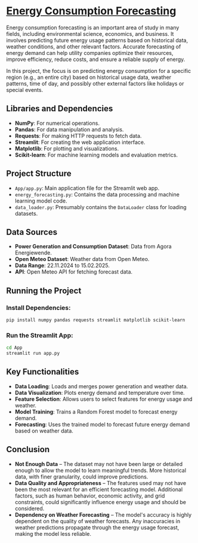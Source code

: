 # [Energy Consumption Forecasting](https://github.com/bermar24/Energy_Consumption_Forecasting)

Energy consumption forecasting is an important area of study in many fields, including environmental science, economics, and business. It involves predicting future energy usage patterns based on historical data, weather conditions, and other relevant factors. Accurate forecasting of energy demand can help utility companies optimize their resources, improve efficiency, reduce costs, and ensure a reliable supply of energy. 

In this project, the focus is on predicting energy consumption for a specific region (e.g., an entire city) based on historical usage data, weather patterns, time of day, and possibly other external factors like holidays or special events.

## Libraries and Dependencies

- **NumPy**: For numerical operations.
- **Pandas**: For data manipulation and analysis.
- **Requests**: For making HTTP requests to fetch data.
- **Streamlit**: For creating the web application interface.
- **Matplotlib**: For plotting and visualizations.
- **Scikit-learn**: For machine learning models and evaluation metrics.

## Project Structure

- `App/app.py`: Main application file for the Streamlit web app.
- `energy_forecasting.py`: Contains the data processing and machine learning model code.
- `data_loader.py`: Presumably contains the `DataLoader` class for loading datasets.

## Data Sources

- **Power Generation and Consumption Dataset**: Data from Agora Energiewende.
- **Open Meteo Dataset**: Weather data from Open Meteo.
- **Data Range**: 22.11.2024 to 15.02.2025.
- **API**: Open Meteo API for fetching forecast data.

## Running the Project

### Install Dependencies:
```sh
pip install numpy pandas requests streamlit matplotlib scikit-learn
```

### Run the Streamlit App:
```sh
cd App
streamlit run app.py
```

## Key Functionalities

- **Data Loading**: Loads and merges power generation and weather data.
- **Data Visualization**: Plots energy demand and temperature over time.
- **Feature Selection**: Allows users to select features for energy usage and weather.
- **Model Training**: Trains a Random Forest model to forecast energy demand.
- **Forecasting**: Uses the trained model to forecast future energy demand based on weather data.

## Conclusion

- **Not Enough Data** – The dataset may not have been large or detailed enough to allow the model to learn meaningful trends. More historical data, with finer granularity, could improve predictions.​
- **Data Quality and Appropriateness** – The features used may not have been the most relevant for an efficient forecasting model. Additional factors, such as human behavior, economic activity, and grid constraints, could significantly influence energy usage and should be considered.
- **Dependency on Weather Forecasting** – The model's accuracy is highly dependent on the quality of weather forecasts. Any inaccuracies in weather predictions propagate through the energy usage forecast, making the model less reliable.
